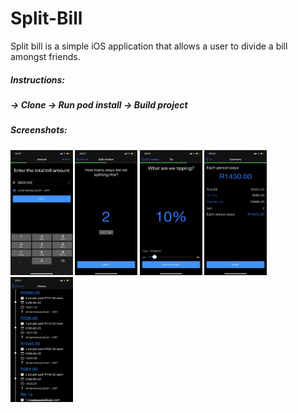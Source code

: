 # Split-Bill
Split bill is a simple iOS application that allows a user to divide a bill amongst friends.

<h5>Instructions:<h5>

-> Clone
-> Run pod install
-> Build project

<h5>Screenshots:<h5>
  
<img src="screenshots/amount.png" width="100" height="200" /> <img src="screenshots/split.png" width="100" height="200" /> <img src="screenshots/tip.png" width="100" height="200" /> <img src="screenshots/result.png" width="100" height="200" /> <img src="screenshots/details.png" width="100" height="200" />
